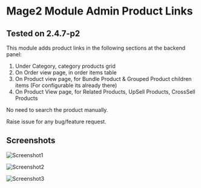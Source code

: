 # Mage2 Module Admin Product Links

## Tested on 2.4.7-p2

This module adds product links in the following sections at the backend panel:

1. Under Category, category products grid
2. On Order view page, in order items table
3. On Product view page, for Bundle Product & Grouped Product children items (For configurable its already there)
4. On Product View page, for Related Products, UpSell Products, CrossSell Products

No need to search the product manually.

Raise issue for any bug/feature request.

## Screenshots
![Screenshot1](https://raw.githubusercontent.com/theshreyas/magento-2-quickies/main/media/AdminProductLinksBundleProductView.png)

![Screenshot2](https://raw.githubusercontent.com/theshreyas/magento-2-quickies/main/media/AdminProductLinksCategoryView.png)

![Screenshot3](https://raw.githubusercontent.com/theshreyas/magento-2-quickies/main/media/AdminProductLinksOrderView.png)
